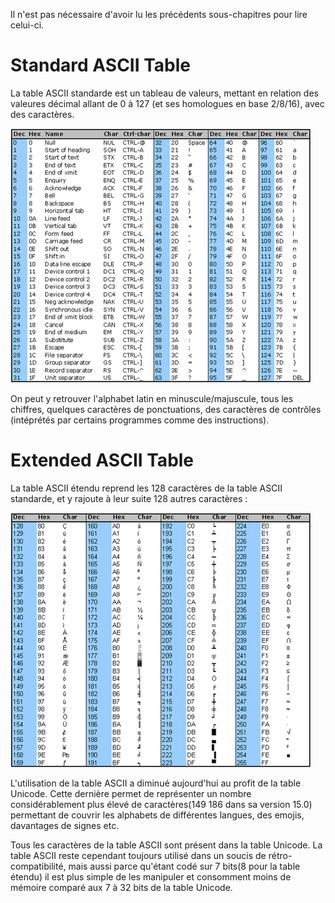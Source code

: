 Il n'est pas nécessaire d'avoir lu les précédents sous-chapitres pour lire celui-ci.

# Standard ASCII Table

La table ASCII standarde est un tableau de valeurs, mettant en relation des valeures décimal allant de 0 à 127 (et ses homologues en base 2/8/16), avec des caractères.

![Standard ASCII table](../resources/Standard-ASCII-Table_large.webp)

On peut y retrouver l'alphabet latin en minuscule/majuscule, tous les chiffres, quelques caractères de ponctuations, des caractères de contrôles (intéprétés par certains programmes comme des instructions).

# Extended ASCII Table

La table ASCII étendu reprend les 128 caractères de la table ASCII standarde, et y rajoute à leur suite 128 autres caractères :

![Standard ASCII table](../resources/Extended-ASCII-Table_large.webp)

L'utilisation de la table ASCII a diminué aujourd'hui au profit de la table Unicode. Cette dernière permet de représenter un nombre considérablement plus élevé de caractères(149 186 dans sa version 15.0) permettant de couvrir les alphabets de différentes langues, des emojis, davantages de signes etc.

Tous les caractères de la table ASCII sont présent dans la table Unicode. La table ASCII reste cependant toujours utilisé dans un soucis de rétro-compatibilité, mais aussi parce qu'étant codé sur 7 bits(8 pour la table étendu) il est plus simple de les manipuler et consomment moins de mémoire comparé aux 7 à 32 bits de la table Unicode.